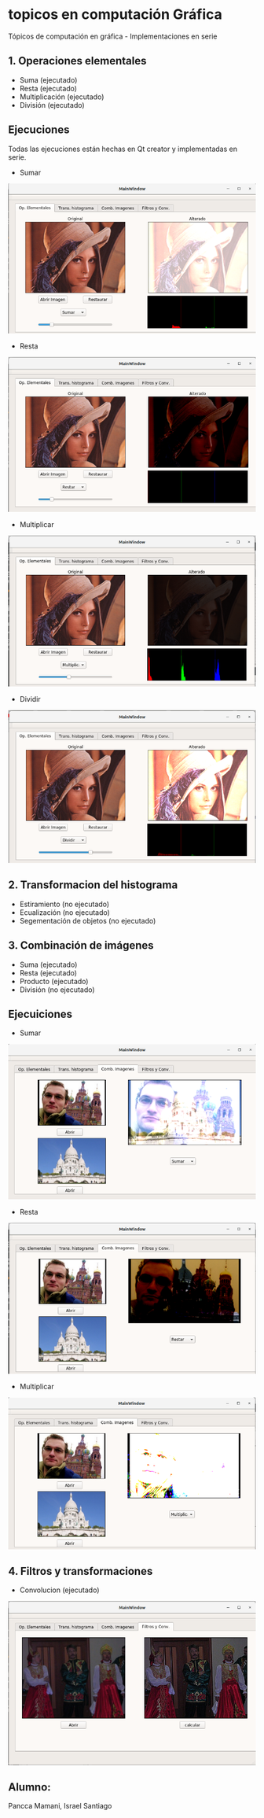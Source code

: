 # topicos en computación Gráfica
Tópicos de computación en gráfica - Implementaciones en serie

## **1. Operaciones elementales**
- Suma (ejecutado)
- Resta (ejecutado)
- Multiplicación (ejecutado)
- División (ejecutado)
## Ejecuciones
Todas las ejecuciones están hechas en Qt creator y implementadas en serie.
- Sumar

![alt text](resultados/OpSumar.png)


- Resta

![alt text](resultados/OpRestar.png)


- Multiplicar

![alt text](resultados/OpMultiplicar.png)


- Dividir

![alt text](resultados/OpDividir.png)
## **2. Transformacion del histograma**
- Estiramiento (no ejecutado) 
- Ecualización (no ejecutado)
- Segementación de objetos (no ejecutado)
## **3. Combinación de imágenes**
- Suma (ejecutado)
- Resta (ejecutado)
- Producto (ejecutado)
- División (no ejecutado)
## Ejecuiciones
- Sumar

![alt text](resultados/combSumar.png)


- Resta

![alt text](resultados/combRestar.png)


- Multiplicar

![alt text](resultados/combMultiplicar.png)


## **4. Filtros y transformaciones**
- Convolucion (ejecutado)

![alt text](resultados/filtroConv.png)

## Alumno:
Pancca Mamani, Israel Santiago

